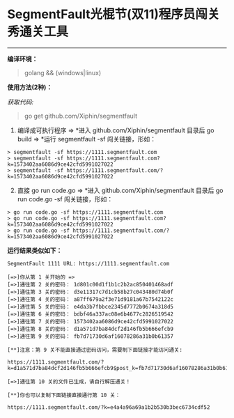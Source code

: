 # SegmentFault光棍节(双11)程序员闯关秀通关工具
------
**编译环境：**
> golang && (windows|linux)

**使用方法(2种)：**

*获取代码:*
> go get github.com/Xiphin/segmentfault

 1. 编译成可执行程序
=> *进入 github.com/Xiphin/segmentfault 目录后 go build
=> *运行 segmentfault -sf 闯关链接，形如：
```
> segmentfault -sf https://1111.segmentfault.com
> segmentfault -sf https://1111.segmentfault.com?k=1573402aa6086d9ce42cfd5991027022
> segmentfault -sf https://1111.segmentfault.com/?k=1573402aa6086d9ce42cfd5991027022
```
  
 2. 直接 go run code.go
=> *进入 github.com/Xiphin/segmentfault 目录后 go run code.go -sf 闯关链接，形如：
```
> go run code.go -sf https://1111.segmentfault.com
> go run code.go -sf https://1111.segmentfault.com?k=1573402aa6086d9ce42cfd5991027022
> go run code.go -sf https://1111.segmentfault.com/?k=1573402aa6086d9ce42cfd5991027022
```
**运行结果类似如下：**
```
SegmentFault 1111 URL: https://1111.segmentfault.com

[=>]你从第 1 关开始的 =>
[=>]通往第 2 关的密码： 1d801c00d1f1b1c2b2ac850401468adf
[=>]通往第 3 关的密码： d3e11317c7d1cb58b27c043480d74b0f
[=>]通往第 4 关的密码： a87ff679a2f3e71d9181a67b7542122c
[=>]通往第 5 关的密码： e4da3b7fbbce2345d7772b0674a318d5
[=>]通往第 6 关的密码： bdbf46a337ac08e6b4677c2826519542
[=>]通往第 7 关的密码： 1573402aa6086d9ce42cfd5991027022
[=>]通往第 8 关的密码： d1a571d7ba84dcf2d146fb5b666efcb9
[=>]通往第 9 关的密码： fb7d71730d6af16078286a31b0b61357

[**]注意：第 9 关不能直接通过密码访问，需要制下面链接才能访问通关:

https://1111.segmentfault.com/?k=d1a571d7ba84dcf2d146fb5b666efcb9$post_k=fb7d71730d6af16078286a31b0b61357

[=>]通往第 10 关的文件已生成，请自行解压通关！

[**]你也可以复制下面链接直接通行第 10 关：

https://1111.segmentfault.com/?k=e4a4a96a69a1b2b530b3bec6734cdf52
```


